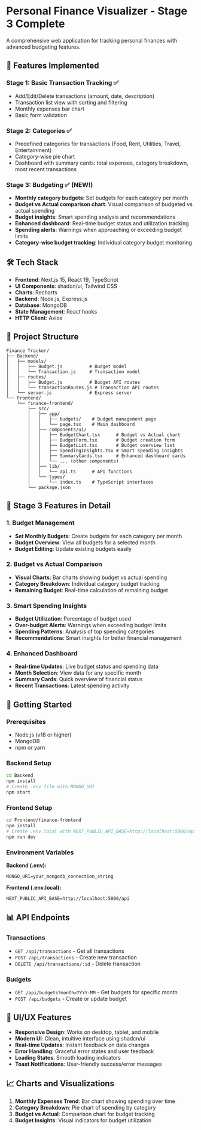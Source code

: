 # Personal Finance Visualizer - Stage 3 Complete

A comprehensive web application for tracking personal finances with advanced budgeting features.

## 🚀 Features Implemented

### Stage 1: Basic Transaction Tracking ✅

- Add/Edit/Delete transactions (amount, date, description)
- Transaction list view with sorting and filtering
- Monthly expenses bar chart
- Basic form validation

### Stage 2: Categories ✅

- Predefined categories for transactions (Food, Rent, Utilities, Travel, Entertainment)
- Category-wise pie chart
- Dashboard with summary cards: total expenses, category breakdown, most recent transactions

### Stage 3: Budgeting ✅ (NEW!)

- **Monthly category budgets**: Set budgets for each category per month
- **Budget vs Actual comparison chart**: Visual comparison of budgeted vs actual spending
- **Budget insights**: Smart spending analysis and recommendations
- **Enhanced dashboard**: Real-time budget status and utilization tracking
- **Spending alerts**: Warnings when approaching or exceeding budget limits
- **Category-wise budget tracking**: Individual category budget monitoring

## 🛠 Tech Stack

- **Frontend**: Next.js 15, React 19, TypeScript
- **UI Components**: shadcn/ui, Tailwind CSS
- **Charts**: Recharts
- **Backend**: Node.js, Express.js
- **Database**: MongoDB
- **State Management**: React hooks
- **HTTP Client**: Axios

## 📁 Project Structure

```
Finance Tracker/
├── Backend/
│   ├── models/
│   │   ├── Budget.js          # Budget model
│   │   └── Transaction.js     # Transaction model
│   ├── routes/
│   │   ├── Budget.js          # Budget API routes
│   │   └── transactionRoutes.js # Transaction API routes
│   └── server.js              # Express server
└── Frontend/
    └── finance-frontend/
        ├── src/
        │   ├── app/
        │   │   ├── budgets/    # Budget management page
        │   │   └── page.tsx    # Main dashboard
        │   ├── components/ui/
        │   │   ├── BudgetChart.tsx      # Budget vs Actual chart
        │   │   ├── BudgetForm.tsx       # Budget creation form
        │   │   ├── BudgetList.tsx       # Budget overview list
        │   │   ├── SpendingInsights.tsx # Smart spending insights
        │   │   ├── SummaryCards.tsx     # Enhanced dashboard cards
        │   │   └── ... (other components)
        │   ├── lib/
        │   │   └── api.ts      # API functions
        │   └── types/
        │       └── index.ts    # TypeScript interfaces
        └── package.json
```

## 🎯 Stage 3 Features in Detail

### 1. Budget Management

- **Set Monthly Budgets**: Create budgets for each category per month
- **Budget Overview**: View all budgets for a selected month
- **Budget Editing**: Update existing budgets easily

### 2. Budget vs Actual Comparison

- **Visual Charts**: Bar charts showing budget vs actual spending
- **Category Breakdown**: Individual category budget tracking
- **Remaining Budget**: Real-time calculation of remaining budget

### 3. Smart Spending Insights

- **Budget Utilization**: Percentage of budget used
- **Over-budget Alerts**: Warnings when exceeding budget limits
- **Spending Patterns**: Analysis of top spending categories
- **Recommendations**: Smart insights for better financial management

### 4. Enhanced Dashboard

- **Real-time Updates**: Live budget status and spending data
- **Month Selection**: View data for any specific month
- **Summary Cards**: Quick overview of financial status
- **Recent Transactions**: Latest spending activity

## 🚀 Getting Started

### Prerequisites

- Node.js (v18 or higher)
- MongoDB
- npm or yarn

### Backend Setup

```bash
cd Backend
npm install
# Create .env file with MONGO_URI
npm start
```

### Frontend Setup

```bash
cd Frontend/finance-frontend
npm install
# Create .env.local with NEXT_PUBLIC_API_BASE=http://localhost:5000/api
npm run dev
```

### Environment Variables

**Backend (.env):**

```
MONGO_URI=your_mongodb_connection_string
```

**Frontend (.env.local):**

```
NEXT_PUBLIC_API_BASE=http://localhost:5000/api
```

## 📊 API Endpoints

### Transactions

- `GET /api/transactions` - Get all transactions
- `POST /api/transactions` - Create new transaction
- `DELETE /api/transactions/:id` - Delete transaction

### Budgets

- `GET /api/budgets?month=YYYY-MM` - Get budgets for specific month
- `POST /api/budgets` - Create or update budget

## 🎨 UI/UX Features

- **Responsive Design**: Works on desktop, tablet, and mobile
- **Modern UI**: Clean, intuitive interface using shadcn/ui
- **Real-time Updates**: Instant feedback on data changes
- **Error Handling**: Graceful error states and user feedback
- **Loading States**: Smooth loading indicators
- **Toast Notifications**: User-friendly success/error messages

## 📈 Charts and Visualizations

1. **Monthly Expenses Trend**: Bar chart showing spending over time
2. **Category Breakdown**: Pie chart of spending by category
3. **Budget vs Actual**: Comparison chart for budget tracking
4. **Budget Insights**: Visual indicators for budget utilization
